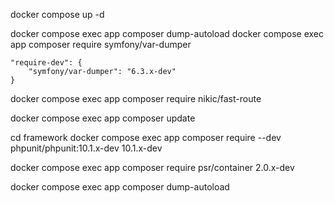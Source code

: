 docker compose up -d

docker compose exec app composer dump-autoload
docker compose exec app composer require symfony/var-dumper

    "require-dev": {
        "symfony/var-dumper": "6.3.x-dev"
    }


docker compose exec app composer require nikic/fast-route



docker compose exec app composer update


cd framework
docker compose exec app composer require --dev phpunit/phpunit:10.1.x-dev
10.1.x-dev

docker compose exec app composer require psr/container
2.0.x-dev


docker compose exec app composer dump-autoload

